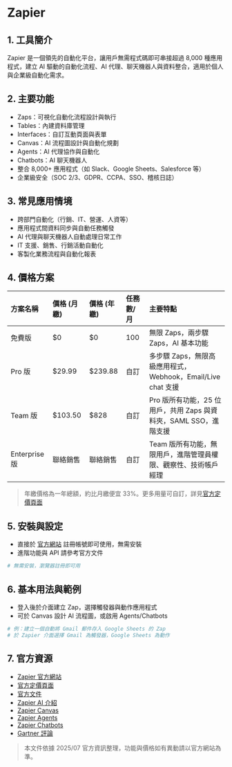 # Zapier

## 1. 工具簡介
Zapier 是一個領先的自動化平台，讓用戶無需程式碼即可串接超過 8,000 種應用程式，建立 AI 驅動的自動化流程、AI 代理、聊天機器人與資料整合，適用於個人與企業級自動化需求。

## 2. 主要功能
- Zaps：可視化自動化流程設計與執行
- Tables：內建資料庫管理
- Interfaces：自訂互動頁面與表單
- Canvas：AI 流程圖設計與自動化規劃
- Agents：AI 代理協作與自動化
- Chatbots：AI 聊天機器人
- 整合 8,000+ 應用程式（如 Slack、Google Sheets、Salesforce 等）
- 企業級安全（SOC 2/3、GDPR、CCPA、SSO、稽核日誌）

## 3. 常見應用情境
- 跨部門自動化（行銷、IT、營運、人資等）
- 應用程式間資料同步與自動任務觸發
- AI 代理與聊天機器人自動處理日常工作
- IT 支援、銷售、行銷活動自動化
- 客製化業務流程與自動化報表

## 4. 價格方案
| 方案名稱 | 價格 (月繳) | 價格 (年繳) | 任務數/月 | 主要特點 |
| :--- | :--- | :--- | :--- | :--- |
| 免費版 | $0 | $0 | 100 | 無限 Zaps，兩步驟 Zaps，AI 基本功能 |
| Pro 版 | $29.99 | $239.88 | 自訂 | 多步驟 Zaps，無限高級應用程式，Webhook，Email/Live chat 支援 |
| Team 版 | $103.50 | $828 | 自訂 | Pro 版所有功能，25 位用戶，共用 Zaps 與資料夾，SAML SSO，進階支援 |
| Enterprise 版 | 聯絡銷售 | 聯絡銷售 | 自訂 | Team 版所有功能，無限用戶，進階管理員權限、觀察性、技術帳戶經理 |

> 年繳價格為一年總額，約比月繳便宜 33%。更多用量可自訂，詳見[官方定價頁面](https://zapier.com/pricing)

## 5. 安裝與設定
- 直接於 [官方網站](https://zapier.com/) 註冊帳號即可使用，無需安裝
- 進階功能與 API 請參考官方文件

```bash
# 無需安裝，瀏覽器註冊即可用
```

## 6. 基本用法與範例
- 登入後於介面建立 Zap，選擇觸發器與動作應用程式
- 可於 Canvas 設計 AI 流程圖，或啟用 Agents/Chatbots

```bash
# 例：建立一個自動將 Gmail 郵件存入 Google Sheets 的 Zap
# 於 Zapier 介面選擇 Gmail 為觸發器，Google Sheets 為動作
```

## 7. 官方資源
- [Zapier 官方網站](https://zapier.com/)
- [官方定價頁面](https://zapier.com/pricing)
- [官方文件](https://help.zapier.com/)
- [Zapier AI 介紹](https://zapier.com/ai)
- [Zapier Canvas](https://zapier.com/canvas)
- [Zapier Agents](https://zapier.com/agents)
- [Zapier Chatbots](https://zapier.com/ai/chatbot)
- [Gartner 評論](https://www.gartner.com/reviews/market/application-integration-platforms/vendor/zapier)

> 本文件依據 2025/07 官方資訊整理，功能與價格如有異動請以官方網站為準。
